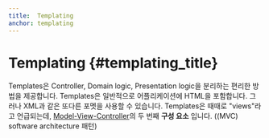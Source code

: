 ```yaml
---
title:  Templating
anchor: templating
---
```


# Templating {#templating_title}

Templates은 Controller, Domain logic, Presentation logic을 분리하는 편리한 방법을 제공합니다.
Templates은 일반적으로 어플리케이션에 HTML을 포함합니다. 그러나 XML과 같은 또다른 포멧을 사용할 수 있습니다.
Templates은 때때로 "views"라고 언급되는데, [Model-View-Controller][MVC]의 두 번째 **구성 요소** 입니다. ((MVC) software architecture 패턴)

[MVC]: /php-the-right-way/pages/Design-Patterns.html#model-view-controller